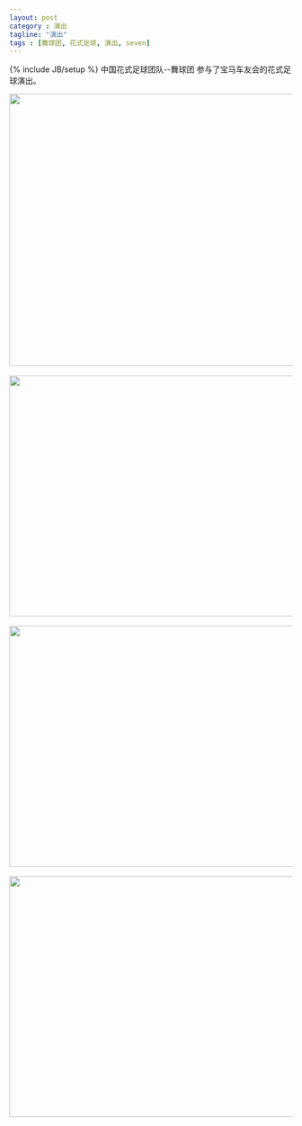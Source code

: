 ```yaml
---
layout: post
category : 演出
tagline: "演出"
tags : [舞球团, 花式足球, 演出, seven]
---
```

{% include JB/setup %}
中国花式足球团队--舞球团 参与了宝马车友会的花式足球演出。
<div><img src="http://s6.sinaimg.cn/mw690/001T406egy6FDjOcU3H65&amp;690" width="640" height="484"><br>
<br>
<img src="http://s11.sinaimg.cn/mw690/001T406egy6FDjOhLAK1a&amp;690" width="640" height="428"><br>
<br>
<img src="http://s16.sinaimg.cn/mw690/001T406egy6FDjOmzBZ0f&amp;690" width="640" height="428"><br>
<br>
<img src="http://s14.sinaimg.cn/mw690/001T406egy6FDjOrdeZfd&amp;690" width="640" height="428"><br>
<br>
</div>
